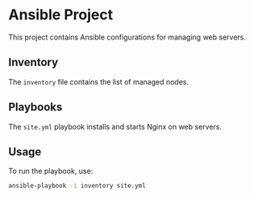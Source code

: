 # Ansible Project

This project contains Ansible configurations for managing web servers.

## Inventory

The `inventory` file contains the list of managed nodes.

## Playbooks

The `site.yml` playbook installs and starts Nginx on web servers.

## Usage

To run the playbook, use:

```sh
ansible-playbook -i inventory site.yml
```
